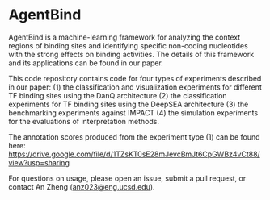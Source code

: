 # AgentBind

AgentBind is a machine-learning framework for analyzing the context regions of binding sites and identifying specific non-coding nucleotides with the strong effects on binding activities. The details of this framework and its applications can be found in our paper.

This code repository contains code for four types of experiments described in our paper:
(1) the classification and visualization experiments for different TF binding sites using the DanQ architecture
(2) the classification experiments for TF binding sites using the DeepSEA architecture
(3) the benchmarking experiments against IMPACT
(4) the simulation experiments for the evaluations of interpretation methods.

The annotation scores produced from the experiment type (1) can be found here: https://drive.google.com/file/d/1TZsKT0sE28mJevcBmJt6CpGWBz4vCt88/view?usp=sharing

For questions on usage, please open an issue, submit a pull request, or contact An Zheng (anz023@eng.ucsd.edu).
